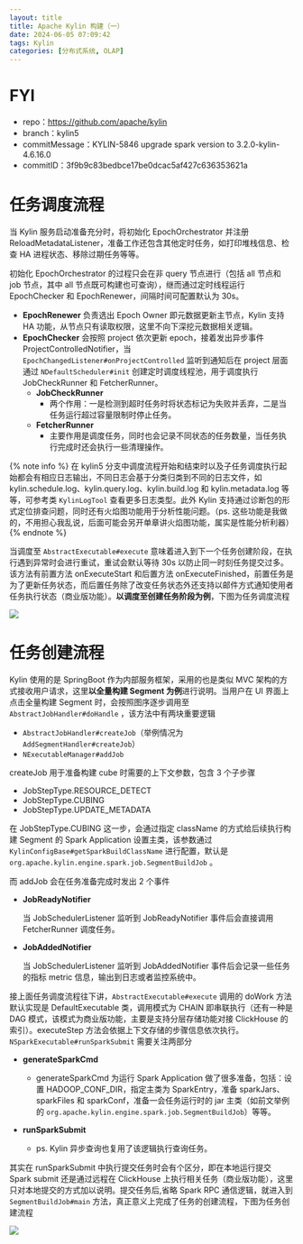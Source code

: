 ```yaml
---
layout: title
title: Apache Kylin 构建（一）
date: 2024-06-05 07:09:42
tags: Kylin
categories: [分布式系统, OLAP]
---
```


# FYI
- repo：https://github.com/apache/kylin
- branch：kylin5
- commitMessage：KYLIN-5846 upgrade spark version to 3.2.0-kylin-4.6.16.0
- commitID：3f9b9c83bedbce17be0dcac5af427c636353621a

# 任务调度流程
当 Kylin 服务启动准备充分时，将初始化 EpochOrchestrator 并注册 ReloadMetadataListener，准备工作还包含其他定时任务，如打印堆栈信息、检查 HA 进程状态、移除过期任务等等。

初始化 EpochOrchestrator 的过程只会在非 query 节点进行（包括 all 节点和 job 节点，其中 all 节点既可构建也可查询），继而通过定时线程运行 EpochChecker 和 EpochRenewer，间隔时间可配置默认为 30s。

- **EpochRenewer** 负责选出 Epoch Owner 即元数据更新主节点，Kylin 支持 HA 功能，从节点只有读取权限，这里不向下深挖元数据相关逻辑。
- **EpochChecker** 会按照 project 依次更新 epoch，接着发出异步事件 ProjectControlledNotifier，当 `EpochChangedListener#onProjectControlled` 监听到通知后在 project 层面通过 `NDefaultScheduler#init` 创建定时调度线程池，用于调度执行 JobCheckRunner 和 FetcherRunner。
  - **JobCheckRunner**
    - 两个作用：一是检测到超时任务时将状态标记为失败并丢弃，二是当任务运行超过容量限制时停止任务。
  - **FetcherRunner**
    - 主要作用是调度任务，同时也会记录不同状态的任务数量，当任务执行完成时还会执行一些清理操作。

{% note info %}
    在 kylin5 分支中调度流程开始和结束时以及子任务调度执行起始都会有相应日志输出，不同日志会基于分类归类到不同的日志文件，如 kylin.schedule.log、kylin.query.log、kylin.build.log 和 kylin.metadata.log 等等，可参考类 `KylinLogTool` 查看更多日志类型。此外 Kylin 支持通过诊断包的形式定位排查问题，同时还有火焰图功能用于分析性能问题。（ps. 这些功能是我做的，不用担心我乱说，后面可能会另开单章讲火焰图功能，属实是性能分析利器）
{% endnote %}

当调度至 `AbstractExecutable#execute` 意味着进入到下一个任务创建阶段，在执行遇到异常时会进行重试，重试会默认等待 30s 以防止同一时刻任务提交过多。该方法有前置方法 onExecuteStart 和后置方法 onExecuteFinished，前置任务是为了更新任务状态，而后置任务除了改变任务状态外还支持以邮件方式通知使用者任务执行状态（商业版功能）。**以调度至创建任务阶段为例**，下图为任务调度流程

![](https://cdn.jsdelivr.net/gh/gleonSun/images@main/image/JobScheduler-1737345754952.png)


# 任务创建流程
Kylin 使用的是 SpringBoot 作为内部服务框架，采用的也是类似 MVC 架构的方式接收用户请求，这里**以全量构建 Segment 为例**进行说明。当用户在 UI 界面上点击全量构建 Segment 时，会按照图序逐步调用至 `AbstractJobHandler#doHandle` ，该方法中有两块重要逻辑

- `AbstractJobHandler#createJob`（举例情况为 `AddSegmentHandler#createJob`）
- `NExecutableManager#addJob`

createJob 用于准备构建 cube 时需要的上下文参数，包含 3 个子步骤

- JobStepType.RESOURCE_DETECT
- JobStepType.CUBING
- JobStepType.UPDATE_METADATA

在 JobStepType.CUBING 这一步，会通过指定 className 的方式给后续执行构建 Segment 的 Spark Application 设置主类，该参数通过 `KylinConfigBase#getSparkBuildClassName` 进行配置，默认是 `org.apache.kylin.engine.spark.job.SegmentBuildJob` 。

而 addJob 会在任务准备完成时发出 2 个事件

- **JobReadyNotifier**

    当 JobSchedulerListener 监听到 JobReadyNotifier 事件后会直接调用 FetcherRunner 调度任务。

- **JobAddedNotifier**
    
    当 JobSchedulerListener 监听到 JobAddedNotifier 事件后会记录一些任务的指标 metric 信息，输出到日志或者监控系统中。

接上面任务调度流程往下讲，`AbstractExecutable#execute` 调用的 doWork 方法默认实现是 DefaultExecutable 类，调用模式为 CHAIN 即串联执行（还有一种是 DAG 模式，该模式为商业版功能，主要是支持分层存储功能对接 ClickHouse 的索引）。executeStep 方法会依据上下文存储的步骤信息依次执行。
`NSparkExecutable#runSparkSubmit` 需要关注两部分

- **generateSparkCmd**
  - generateSparkCmd 为运行 Spark Application 做了很多准备，包括：设置 HADOOP_CONF_DIR，指定主类为 SparkEntry，准备 sparkJars、sparkFiles 和 sparkConf，准备一会任务运行时的 jar 主类（如前文举例的 `org.apache.kylin.engine.spark.job.SegmentBuildJob`）等等。

- **runSparkSubmit**
  - ps. Kylin 异步查询也复用了该逻辑执行查询任务。

其实在 runSparkSubmit 中执行提交任务时会有个区分，即在本地运行提交 Spark submit 还是通过远程在 ClickHouse 上执行相关任务（商业版功能），这里只对本地提交的方式加以说明。提交任务后,省略 Spark RPC 通信逻辑，就进入到 `SegmentBuildJob#main` 方法，真正意义上完成了任务的创建流程，下图为任务创建流程

![](https://cdn.jsdelivr.net/gh/gleonSun/images@main/image/JobCreate-1737345728357.png)